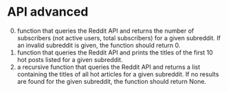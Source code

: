 # API advanced
0. function that queries the Reddit API and returns the number of subscribers (not active users, total subscribers) for a given subreddit. If an invalid subreddit is given, the function should return 0.<br />
1. function that queries the Reddit API and prints the titles of the first 10 hot posts listed for a given subreddit.<br />
2. a recursive function that queries the Reddit API and returns a list containing the titles of all hot articles for a given subreddit. If no results are found for the given subreddit, the function should return None.
